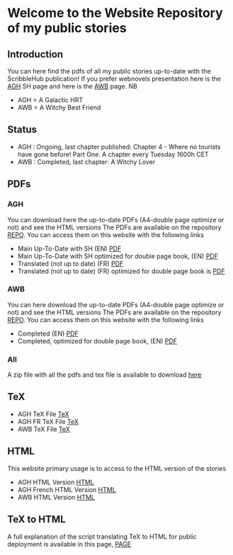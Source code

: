 # Welcome to the Website Repository of my public stories
## Introduction
You can here find the pdfs of all my public stories up-to-date with the ScribbleHub publication!
If you prefer webnovels presentation here is the [AGH](https://www.scribblehub.com/series/444395/a-galactic-hrt/) 
SH page and here is the [AWB](https://www.scribblehub.com/series/427680/a-witchy-best-friend/) page.
NB
* AGH = A Galactic HRT
* AWB = A Witchy Best Friend

## Status 
* AGH : Ongoing, last chapter published: Chapter 4 - Where no tourists have gone before! Part One. A chapter every Tuesday 1600h CET
* AWB : Completed, last chapter: A Witchy Lover

## PDFs

### AGH
You can download here the up-to-date PDFs (A4-double page optimize or not) and see the HTML versions
The PDFs are available on the repository [REPO](https://github.com/coco33920/agh-public/pdfs/).
You can access them on this website with the following links
* Main Up-To-Date with SH (EN) [PDF](pdfs/agh.pdf)
* Main Up-To-Date with SH optimized for double page book, (EN) [PDF](pdfs/agh-a4.pdf)
* Translated (not up to date) (FR) [PDF](pdfs/agh-french.pdf)
* Translated (not up to date) (FR) optimized for double page book is [PDF](pdfs/agh-french-a4.pdf)



### AWB
You can here download the up-to-date PDFs (A4-double page optimize or not) and see the HTML versions
The PDFs are available on the repository [REPO](https://github.com/coco33920/agh-public/pdfs/).
You can access them on this website with the following links
* Completed (EN) [PDF](pdfs/awb.pdf)
* Completed, optimized for double page book, (EN) [PDF](pdfs/awb-a4.pdf)


### All
A zip file with all the pdfs and tex file is available to download [here](pdfs/all-stories.zip)

## TeX
* AGH TeX File [TeX](pdfs/agh.tex)
* AGH FR TeX File [TeX](pdfs/agh-french.tex)
* AWB TeX File [TeX](pdfs/awb.tex)

## HTML
This website primary usage is to access to the HTML version of the stories
* AGH HTML Version [HTML](web/agh/index.html)
* AGH French HTML Version [HTML](web/agh/agh-french.html)
* AWB HTML Version [HTML](web/awb/index.html)


## TeX to HTML
A full explanation of the script translating TeX to HTML for 
public deployment is available in this page, [PAGE](tex.md)